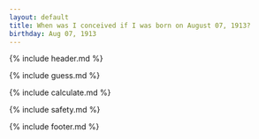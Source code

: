 ```yaml
---
layout: default
title: When was I conceived if I was born on August 07, 1913?
birthday: Aug 07, 1913
---
```


{% include header.md %}

{% include guess.md %}

{% include calculate.md %}

{% include safety.md %}

{% include footer.md %}



